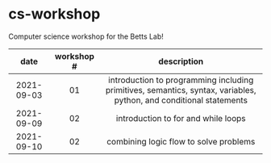 # cs-workshop

Computer science workshop for the Betts Lab!

| date | workshop # | description |
|:---:|:---:|:---:|
| 2021-09-03 | 01 | introduction to programming including primitives, semantics, syntax, variables, python, and conditional statements |
| 2021-09-09 | 02 | introduction to for and while loops |
| 2021-09-10 | 02 | combining logic flow to solve problems |
